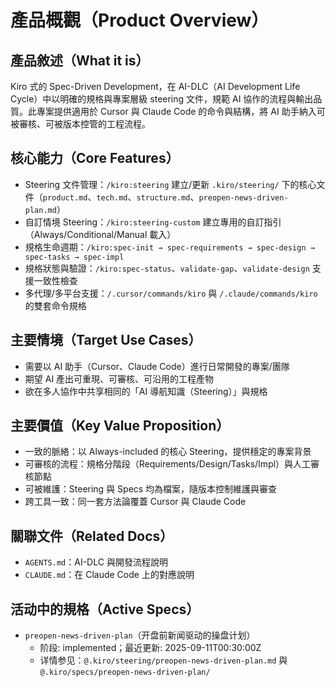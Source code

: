 # 產品概觀（Product Overview）

## 產品敘述（What it is）
Kiro 式的 Spec-Driven Development，在 AI-DLC（AI Development Life Cycle）中以明確的規格與專案層級 steering 文件，規範 AI 協作的流程與輸出品質。此專案提供適用於 Cursor 與 Claude Code 的命令與結構，將 AI 助手納入可被審核、可被版本控管的工程流程。

## 核心能力（Core Features）
- Steering 文件管理：`/kiro:steering` 建立/更新 `.kiro/steering/` 下的核心文件（`product.md`、`tech.md`、`structure.md`、`preopen-news-driven-plan.md`）
- 自訂情境 Steering：`/kiro:steering-custom` 建立專用的自訂指引（Always/Conditional/Manual 載入）
- 規格生命週期：`/kiro:spec-init → spec-requirements → spec-design → spec-tasks → spec-impl`
- 規格狀態與驗證：`/kiro:spec-status`、`validate-gap`、`validate-design` 支援一致性檢查
- 多代理/多平台支援：`/.cursor/commands/kiro` 與 `/.claude/commands/kiro` 的雙套命令規格

## 主要情境（Target Use Cases）
- 需要以 AI 助手（Cursor、Claude Code）進行日常開發的專案/團隊
- 期望 AI 產出可重現、可審核、可沿用的工程產物
- 欲在多人協作中共享相同的「AI 導航知識（Steering）」與規格

## 主要價值（Key Value Proposition）
- 一致的脈絡：以 Always-included 的核心 Steering，提供穩定的專案背景
- 可審核的流程：規格分階段（Requirements/Design/Tasks/Impl）與人工審核節點
- 可被維護：Steering 與 Specs 均為檔案，隨版本控制維護與審查
- 跨工具一致：同一套方法論覆蓋 Cursor 與 Claude Code

## 關聯文件（Related Docs）
- `AGENTS.md`：AI-DLC 與開發流程說明
- `CLAUDE.md`：在 Claude Code 上的對應說明 

## 活动中的規格（Active Specs）
- `preopen-news-driven-plan`（开盘前新闻驱动的操盘计划）
  - 阶段: implemented；最近更新: 2025-09-11T00:30:00Z
  - 详情参见：`@.kiro/steering/preopen-news-driven-plan.md` 與 `@.kiro/specs/preopen-news-driven-plan/` 